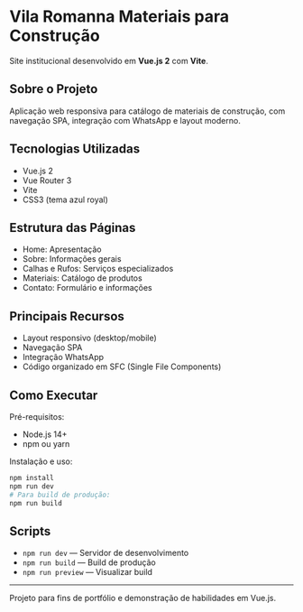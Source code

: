 # Vila Romanna Materiais para Construção

Site institucional desenvolvido em **Vue.js 2** com **Vite**.

## Sobre o Projeto

Aplicação web responsiva para catálogo de materiais de construção, com navegação SPA, integração com WhatsApp e layout moderno.

## Tecnologias Utilizadas

- Vue.js 2
- Vue Router 3
- Vite
- CSS3 (tema azul royal)

## Estrutura das Páginas

- Home: Apresentação
- Sobre: Informações gerais
- Calhas e Rufos: Serviços especializados
- Materiais: Catálogo de produtos
- Contato: Formulário e informações

## Principais Recursos

- Layout responsivo (desktop/mobile)
- Navegação SPA
- Integração WhatsApp
- Código organizado em SFC (Single File Components)

## Como Executar

Pré-requisitos:

- Node.js 14+
- npm ou yarn

Instalação e uso:

```bash
npm install
npm run dev
# Para build de produção:
npm run build
```

## Scripts

- `npm run dev` — Servidor de desenvolvimento
- `npm run build` — Build de produção
- `npm run preview` — Visualizar build

---

Projeto para fins de portfólio e demonstração de habilidades em Vue.js.
